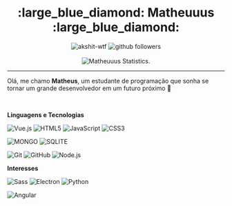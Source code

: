 <h1 align=center>:large_blue_diamond: Matheuuus :large_blue_diamond:</h1>

<p align="center">
    <img src="https://komarev.com/ghpvc/?username=matheuuus" alt="akshit-wtf" alt="Profile Views" />
    <img src="https://img.shields.io/github/followers/matheuuus?label=Follow&style=social" alt="github followers" /><br>
    <br>
    <img src="https://github-readme-stats.vercel.app/api?username=matheuuus&show_icons=true&custom_title=Matheus%20Github%20Stats&theme=tokyonight" alt="Matheuuus Statistics." />
    
</p>
<hr>

Olá, me chamo **Matheus**, um estudante de programação que sonha se tornar um grande desenvolvedor em um futuro próximo :rocket:

<br>

**Linguagens e Tecnologias**

![Vue.js](https://img.shields.io/badge/-Vue.js-000000?style=for-the-badge&logo=vue.js&logoColor=41B883)
![HTML5](https://img.shields.io/badge/-HTML5-000000?style=for-the-badge&logo=HTML5)
![JavaScript](https://img.shields.io/badge/-JavaScript-000000?style=for-the-badge&logo=javascript)
![CSS3](https://img.shields.io/badge/-CSS3-000000?style=for-the-badge&logo=CSS3)

![MONGO](https://img.shields.io/badge/-mongo%20db-000000?style=for-the-badge&logo=mongodb)
![SQLITE](https://img.shields.io/badge/-Sqlite3-000000?style=for-the-badge&logo=sqlite)

![Git](https://img.shields.io/badge/-Git-000000?style=for-the-badge&logo=git&logoColor=F05032)
![GitHub](https://img.shields.io/badge/-GitHub-000000?style=for-the-badge&logo=github&logoColor=FFFFFF)
![Node.js](https://img.shields.io/badge/-Node.js-000000?style=for-the-badge&logo=node.js&logoColor=339933)

**Interesses**


![Sass](https://img.shields.io/badge/-Sass-000000?style=for-the-badge&logo=sass&logoColor=cd6799)
![Electron](https://img.shields.io/badge/-electron-000000?style=for-the-badge&logo=electron)
![Python](https://img.shields.io/badge/-python-000000?style=for-the-badge&logo=python)

![Angular](https://img.shields.io/badge/-angular-000000?style=for-the-badge&logo=angular)
